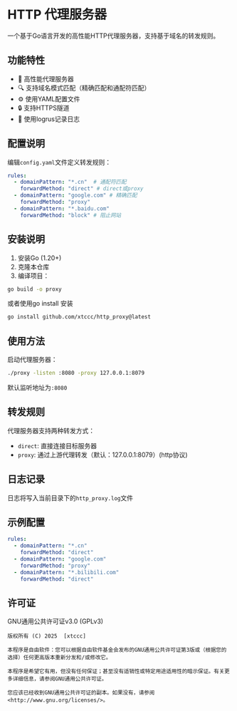# HTTP 代理服务器

一个基于Go语言开发的高性能HTTP代理服务器，支持基于域名的转发规则。

## 功能特性

- 🚀 高性能代理服务器
- 🔍 支持域名模式匹配（精确匹配和通配符匹配）
- ⚙️ 使用YAML配置文件
- 🔒 支持HTTPS隧道
- 📝 使用logrus记录日志

## 配置说明

编辑`config.yaml`文件定义转发规则：

```yaml
rules:
  - domainPattern: "*.cn"  # 通配符匹配
    forwardMethod: "direct" # direct或proxy
  - domainPattern: "google.com" # 精确匹配
    forwardMethod: "proxy"
  - domainPattern: "*.baidu.com"
    forwardMethod: "block" # 阻止网站    
```

## 安装说明

1. 安装Go (1.20+)
2. 克隆本仓库
3. 编译项目：

```bash
go build -o proxy
```

或者使用go install 安装
```bash
go install github.com/xtccc/http_proxy@latest
```

## 使用方法

启动代理服务器：

```bash
./proxy -listen :8080 -proxy 127.0.0.1:8079
```

默认监听地址为`:8080`

## 转发规则

代理服务器支持两种转发方式：

- `direct`: 直接连接目标服务器
- `proxy`: 通过上游代理转发（默认：127.0.0.1:8079）(http协议)

## 日志记录

日志将写入当前目录下的`http_proxy.log`文件

## 示例配置

```yaml
rules:
  - domainPattern: "*.cn"
    forwardMethod: "direct"
  - domainPattern: "google.com"
    forwardMethod: "proxy"
  - domainPattern: "*.bilibili.com"
    forwardMethod: "direct"
```

## 许可证

GNU通用公共许可证v3.0 (GPLv3)

```text
版权所有 (C) 2025  [xtccc]

本程序是自由软件：您可以根据自由软件基金会发布的GNU通用公共许可证第3版或（根据您的选择）任何更高版本重新分发和/或修改它。

本程序是希望它有用，但没有任何保证；甚至没有适销性或特定用途适用性的暗示保证。有关更多详细信息，请参阅GNU通用公共许可证。

您应该已经收到GNU通用公共许可证的副本。如果没有，请参阅<http://www.gnu.org/licenses/>。
